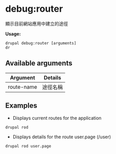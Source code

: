 # debug:router
顯示目前網站應用中建立的途徑

**Usage:**
```
drupal debug:router [arguments]
dr
```

## Available arguments
Argument | Details
---------|-------------
route-name | 途徑名稱

## Examples
* Displays current routes for the application
```
drupal rod
```
* Displays details for the route user.page (/user)
```
drupal rod user.page
```
